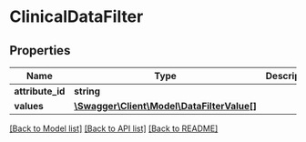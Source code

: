 # ClinicalDataFilter

## Properties
Name | Type | Description | Notes
------------ | ------------- | ------------- | -------------
**attribute_id** | **string** |  | [optional] 
**values** | [**\Swagger\Client\Model\DataFilterValue[]**](DataFilterValue.md) |  | [optional] 

[[Back to Model list]](../README.md#documentation-for-models) [[Back to API list]](../README.md#documentation-for-api-endpoints) [[Back to README]](../README.md)


